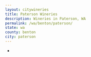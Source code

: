 ```yaml
---
layout: citywineries
title: Paterson Wineries
description: Wineries in Paterson, WA
permalink: /wa/benton/paterson/
state: wa
county: benton
city: paterson
---
```

-
